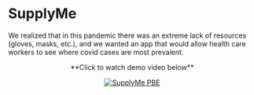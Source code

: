 # SupplyMe

We realized that in this pandemic there was an extreme lack of resources (gloves, masks, etc.), and we wanted an app that would allow health care workers to see where covid cases are most prevalent.


<div align="center">
  **Click to watch demo video below**

  <a href="https://www.youtube.com/watch?v=YOUTUBE_VIDEO_ID_HERE"><img src="https://img.youtube.com/vi/_i8D7RSrH0w/0.jpg" alt="SupplyMe PBE"></a>
</div>



